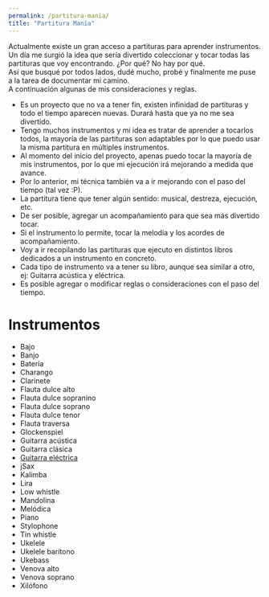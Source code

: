 ```yaml
---
permalink: /partitura-mania/
title: "Partitura Manía"
---
```


Actualmente existe un gran acceso a partituras para aprender instrumentos.  
Un día me surgió la idea que sería divertido coleccionar y tocar todas las partituras que voy encontrando. ¿Por qué? No hay por qué.  
Así que busqué por todos lados, dudé mucho, probé y finalmente me puse a la tarea de documentar mi camino.  
A continuación algunas de mis consideraciones y reglas.

- Es un proyecto que no va a tener fin, existen infinidad de partituras y todo el tiempo aparecen nuevas. Durará hasta que ya no me sea divertido.
- Tengo muchos instrumentos y mi idea es tratar de aprender a tocarlos todos, la mayoría de las partituras son adaptables por lo que puedo usar la misma partitura en múltiples instrumentos.
- Al momento del inicio del proyecto, apenas puedo tocar la mayoría de mis instrumentos, por lo que mi ejecución irá mejorando a medida que avance.
- Por lo anterior, mi técnica también va a ir mejorando con el paso del tiempo (tal vez :P).
- La partitura tiene que tener algún sentido: musical, destreza, ejecución, etc.
- De ser posible, agregar un acompañamiento para que sea más divertido tocar.
- Si el instrumento lo permite, tocar la melodía y los acordes de acompañamiento.
- Voy a ir recopilando las partituras que ejecuto en distintos libros dedicados a un instrumento en concreto.
- Cada tipo de instrumento va a tener su libro, aunque sea similar a otro, ej: Guitarra acústica y eléctrica.
- Es posible agregar o modificar reglas o consideraciones con el paso del tiempo.

# Instrumentos

- Bajo
- Banjo
- Batería
- Charango
- Clarinete
- Flauta dulce alto
- Flauta dulce sopranino
- Flauta dulce soprano
- Flauta dulce tenor
- Flauta traversa
- Glockenspiel
- Guitarra acústica
- Guitarra clásica
- [Guitarra eléctrica](/partituras-guitarra-electrica/)
- jSax
- Kalimba
- Lira
- Low whistle
- Mandolina
- Melódica
- Piano
- Stylophone
- Tin whistle
- Ukelele
- Ukelele barítono
- Ukebass
- Venova alto
- Venova soprano
- Xilófono
